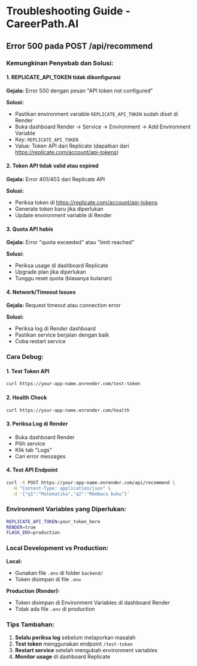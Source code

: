 # Troubleshooting Guide - CareerPath.AI

## Error 500 pada POST /api/recommend

### Kemungkinan Penyebab dan Solusi:

#### 1. **REPLICATE_API_TOKEN tidak dikonfigurasi**
**Gejala:** Error 500 dengan pesan "API token not configured"

**Solusi:**
- Pastikan environment variable `REPLICATE_API_TOKEN` sudah diset di Render
- Buka dashboard Render → Service → Environment → Add Environment Variable
- Key: `REPLICATE_API_TOKEN`
- Value: Token API dari Replicate (dapatkan dari https://replicate.com/account/api-tokens)

#### 2. **Token API tidak valid atau expired**
**Gejala:** Error 401/403 dari Replicate API

**Solusi:**
- Periksa token di https://replicate.com/account/api-tokens
- Generate token baru jika diperlukan
- Update environment variable di Render

#### 3. **Quota API habis**
**Gejala:** Error "quota exceeded" atau "limit reached"

**Solusi:**
- Periksa usage di dashboard Replicate
- Upgrade plan jika diperlukan
- Tunggu reset quota (biasanya bulanan)

#### 4. **Network/Timeout Issues**
**Gejala:** Request timeout atau connection error

**Solusi:**
- Periksa log di Render dashboard
- Pastikan service berjalan dengan baik
- Coba restart service

### Cara Debug:

#### 1. **Test Token API**
```bash
curl https://your-app-name.onrender.com/test-token
```

#### 2. **Health Check**
```bash
curl https://your-app-name.onrender.com/health
```

#### 3. **Periksa Log di Render**
- Buka dashboard Render
- Pilih service
- Klik tab "Logs"
- Cari error messages

#### 4. **Test API Endpoint**
```bash
curl -X POST https://your-app-name.onrender.com/api/recommend \
  -H "Content-Type: application/json" \
  -d '{"q1":"Matematika","q2":"Membaca buku"}'
```

### Environment Variables yang Diperlukan:

```bash
REPLICATE_API_TOKEN=your_token_here
RENDER=true
FLASK_ENV=production
```

### Local Development vs Production:

**Local:**
- Gunakan file `.env` di folder `backend/`
- Token disimpan di file `.env`

**Production (Render):**
- Token disimpan di Environment Variables di dashboard Render
- Tidak ada file `.env` di production

### Tips Tambahan:

1. **Selalu periksa log** sebelum melaporkan masalah
2. **Test token** menggunakan endpoint `/test-token`
3. **Restart service** setelah mengubah environment variables
4. **Monitor usage** di dashboard Replicate
